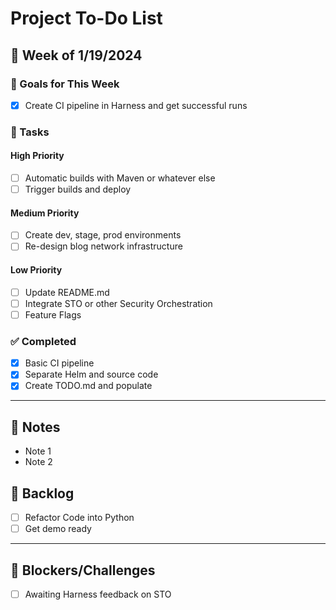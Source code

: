 # Project To-Do List

## 📅 Week of 1/19/2024

### 🚀 Goals for This Week
- [x] Create CI pipeline in Harness and get successful runs

### 📌 Tasks

#### High Priority
- [ ] Automatic builds with Maven or whatever else
- [ ] Trigger builds and deploy

#### Medium Priority
- [ ] Create dev, stage, prod environments
- [ ] Re-design blog network infrastructure

#### Low Priority
- [ ] Update README.md
- [ ] Integrate STO or other Security Orchestration
- [ ] Feature Flags

### ✅ Completed
- [x] Basic CI pipeline
- [x] Separate Helm and source code
- [x] Create TODO.md and populate

---

## 📝 Notes
- Note 1
- Note 2

## 📅 Backlog
- [ ] Refactor Code into Python
- [ ] Get demo ready
 
---

## 🚧 Blockers/Challenges
- [ ] Awaiting Harness feedback on STO
